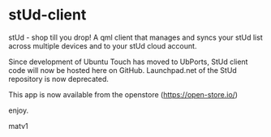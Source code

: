 # stUd-client
stUd - shop till you drop! A qml client that manages and syncs your stUd list across multiple devices and to your stUd cloud account.

Since development of Ubuntu Touch has moved to UbPorts, StUd client code will now be hosted here on GitHub.
Launchpad.net of the StUd repository is now deprecated.

This app is now available from the openstore (https://open-store.io/)

enjoy.

matv1
